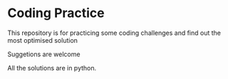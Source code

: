 # Coding Practice
This repository is for practicing some coding challenges and find out the most optimised solution

Suggetions are welcome

All the solutions are in python.

